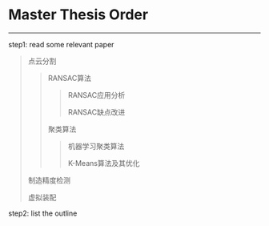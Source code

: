 # Master Thesis Order
---
step1: read some relevant paper
> 点云分割
>
>> RANSAC算法
>>
>>> RANSAC应用分析
>>>
>>> RANSAC缺点改进
>>
>> 聚类算法
>>>
>>> 机器学习聚类算法
>>>
>>> K-Means算法及其优化
>
> 制造精度检测
>
>> 
> 虚拟装配
>
>> 

step2: list the outline
